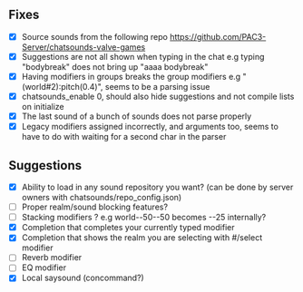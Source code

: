 ## Fixes
- [x] Source sounds from the following repo https://github.com/PAC3-Server/chatsounds-valve-games
- [x] Suggestions are not all shown when typing in the chat e.g typing "bodybreak" does not bring up "aaaa bodybreak"
- [x] Having modifiers in groups breaks the group modifiers e.g "(world#2):pitch(0.4)", seems to be a parsing issue
- [x] chatsounds_enable 0, should also hide suggestions and not compile lists on initialize
- [x] The last sound of a bunch of sounds does not parse properly
- [x] Legacy modifiers assigned incorrectly, and arguments too, seems to have to do with waiting for a second char in the parser

## Suggestions
- [x] Ability to load in any sound repository you want? (can be done by server owners with chatsounds/repo_config.json)
- [ ] Proper realm/sound blocking features?
- [ ] Stacking modifiers ? e.g world--50--50 becomes --25 internally?
- [x] Completion that completes your currently typed modifier
- [x] Completion that shows the realm you are selecting with #/select modifier
- [ ] Reverb modifier
- [ ] EQ modifier
- [x] Local saysound (concommand?)